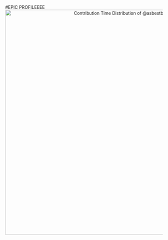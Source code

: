 #EPIC PROFILEEEE
<a href="https://next.ossinsight.io/widgets/official/analyze-user-contribution-time-distribution?user_id=136122184&period=all_times" target="_blank" style="display: block" align="center">
  <picture>
    <source media="(prefers-color-scheme: dark)" srcset="https://next.ossinsight.io/widgets/official/analyze-user-contribution-time-distribution/thumbnail.png?user_id=136122184&period=all_times&image_size=auto&color_scheme=dark" width="721" height="auto">
    <img alt="Contribution Time Distribution of @asbestboi" src="https://next.ossinsight.io/widgets/official/analyze-user-contribution-time-distribution/thumbnail.png?user_id=136122184&period=all_times&image_size=auto&color_scheme=light" width="721" height="auto">
  </picture>
</a>
